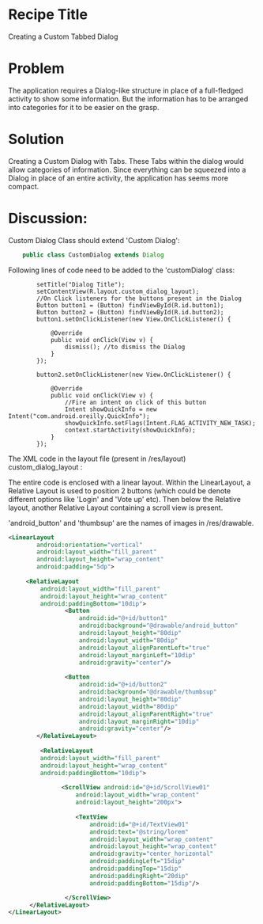 # Recipe Title
Creating a Custom Tabbed Dialog

# Problem
The application requires a Dialog-like structure in place of a full-fledged activity to show some information. But the information has to be arranged into categories for it to be easier on the grasp.

# Solution
Creating a Custom Dialog with Tabs. These Tabs within the dialog would allow categories of information. Since everything can be squeezed into a Dialog in place of an entire activity, the application has seems more compact.

# Discussion: 

Custom Dialog Class should extend 'Custom Dialog':
```java
	public class CustomDialog extends Dialog
```

Following lines of code need to be added to the 'customDialog' class:

```
        setTitle("Dialog Title");
        setContentView(R.layout.custom_dialog_layout);
        //On Click listeners for the buttons present in the Dialog
        Button button1 = (Button) findViewById(R.id.button1);
        Button button2 = (Button) findViewById(R.id.button2);
        button1.setOnClickListener(new View.OnClickListener() {
            
            @Override
            public void onClick(View v) {
                dismiss(); //to dismiss the Dialog
            }
        });

		button2.setOnClickListener(new View.OnClickListener() {
            
            @Override
            public void onClick(View v) {
            	//Fire an intent on click of this button
				Intent showQuickInfo = new Intent("com.android.oreilly.QuickInfo");
                showQuickInfo.setFlags(Intent.FLAG_ACTIVITY_NEW_TASK);
                context.startActivity(showQuickInfo);
            }
        });
```

The XML code in the layout file (present in /res/layout) custom_dialog_layout :

The entire code is enclosed with a linear layout. Within the LinearLayout, a Relative Layout is used to position 2 buttons (which could be denote different options like 'Login' and 'Vote up' etc). Then below the Relative layout, another Relative Layout containing a scroll view is present. 

'android_button' and 'thumbsup' are the names of images in /res/drawable.

```xml
<LinearLayout
        android:orientation="vertical"
        android:layout_width="fill_parent"
        android:layout_height="wrap_content"
        android:padding="5dp">
        
	 <RelativeLayout
	     android:layout_width="fill_parent"
	     android:layout_height="wrap_content"
	     android:paddingBottom="10dip">
	            <Button
			        android:id="@+id/button1"
			        android:background="@drawable/android_button"
					android:layout_height="80dip"
					android:layout_width="80dip"
					android:layout_alignParentLeft="true" 
					android:layout_marginLeft="10dip"  
					android:gravity="center"/>
					
				<Button
			        android:id="@+id/button2"
			        android:background="@drawable/thumbsup"
			        android:layout_height="80dip"
					android:layout_width="80dip"
					android:layout_alignParentRight="true"
					android:layout_marginRight="10dip"
					android:gravity="center"/>
		</RelativeLayout>	
        
         <RelativeLayout
	     android:layout_width="fill_parent"
	     android:layout_height="wrap_content"
	     android:paddingBottom="10dip">
	     
		       <ScrollView android:id="@+id/ScrollView01"
			       android:layout_width="wrap_content" 
			       android:layout_height="200px">
		       
			       <TextView 
				       android:id="@+id/TextView01"
				       android:text="@string/lorem"
				       android:layout_width="wrap_content" 
				       android:layout_height="wrap_content"
				       android:gravity="center_horizontal"
				       android:paddingLeft="15dip"
				       android:paddingTop="15dip"
				       android:paddingRight="20dip"
				       android:paddingBottom="15dip"/>

		    	</ScrollView>
      </RelativeLayout>
</LinearLayout>
```